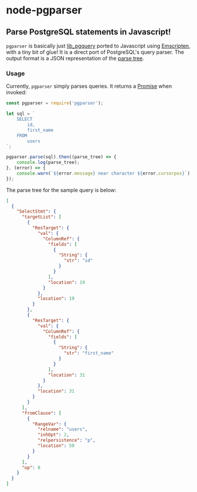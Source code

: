 # node-pgparser

## Parse PostgreSQL statements in Javascript!
`pgparser` is basically just [lib_pgquery](https://github.com/lfittl/libpg_query) ported to Javascript using [Emscripten](http://kripken.github.io/emscripten-site/), with a tiny bit of glue! It is a direct port of PostgreSQL's query parser. The output format is a JSON representation of the [parse tree](https://wiki.postgresql.org/wiki/Query_Parsing).
### Usage
Currently, `pgparser` simply parses queries. It returns a [Promise](https://developer.mozilla.org/en-US/docs/Web/JavaScript/Reference/Global_Objects/Promise) when invoked:

```javascript
const pgparser = require('pgparser');

let sql = `
    SELECT
        id,
        first_name
    FROM
        users
`;

pgparser.parse(sql).then((parse_tree) => {
    console.log(parse_tree);
}, (error) => {
    console.warn(`${error.message} near character ${error.cursorpos}`);
});
```
The parse tree for the sample query is below:
```json
[
  {
    "SelectStmt": {
      "targetList": [
        {
          "ResTarget": {
            "val": {
              "ColumnRef": {
                "fields": [
                  {
                    "String": {
                      "str": "id"
                    }
                  }
                ],
                "location": 19
              }
            },
            "location": 19
          }
        },
        {
          "ResTarget": {
            "val": {
              "ColumnRef": {
                "fields": [
                  {
                    "String": {
                      "str": "first_name"
                    }
                  }
                ],
                "location": 31
              }
            },
            "location": 31
          }
        }
      ],
      "fromClause": [
        {
          "RangeVar": {
            "relname": "users",
            "inhOpt": 2,
            "relpersistence": "p",
            "location": 59
          }
        }
      ],
      "op": 0
    }
  }
]
```